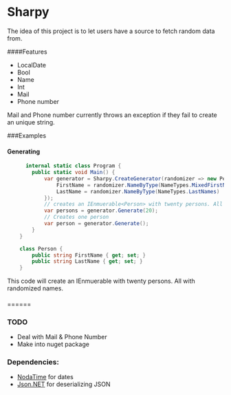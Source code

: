 # Sharpy

The idea of this project is to let users have a source to fetch random data from.

####Features

 * LocalDate
 * Bool
 * Name
 * Int
 * Mail
 * Phone number

Mail and Phone number currently throws an exception if they fail to create an unique string.

###Examples
#### Generating
```C#
      internal static class Program {
        public static void Main() {
            var generator = Sharpy.CreateGenerator(randomizer => new Person {
                FirstName = randomizer.NameByType(NameTypes.MixedFirstNames),
                LastName = randomizer.NameByType(NameTypes.LastNames)
            });
            // creates an IEnmuerable<Person> with twenty persons. All with randomized names.
            var persons = generator.Generate(20);
            // Creates one person 
            var person = generator.Generate();
        }
    }

    class Person {
        public string FirstName { get; set; }
        public string LastName { get; set; }
    }
```
This code will create an IEnmuerable<Person> with twenty persons. All with randomized names.
#### 

======
### TODO
* Deal with Mail & Phone Number
* Make into nuget package

### Dependencies:

 * [NodaTime](https://github.com/nodatime/nodatime) for dates
 * [Json.NET](https://github.com/JamesNK/Newtonsoft.Json) for deserializing JSON
